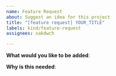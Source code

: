 ```yaml
---
name: Feature Request
about: Suggest an idea for this project
title: "[feature request] YOUR_TITLE"
labels: kind/feature-request
assignees: xakdwch

---
```


<!-- Please only use this template for submitting feature requests -->

**What would you like to be added**:


**Why is this needed**:
